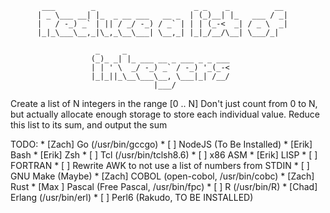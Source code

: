            ___        _                      _ _    _          __ 
          | _ \___ __| |_  _ __ ___   __ _  | (_)__| |_   ___ / _|
          |   / -_) _` | || / _/ -_) / _` | | | (_-<  _| / _ \  _|
          |_|_\___\__,_|\_,_\__\___| \__,_| |_|_/__/\__| \___/_|  
                                                                  
                       _     _                       
                      (_)_ _| |_ ___ __ _ ___ _ _ ___
                      | | ' \  _/ -_) _` / -_) '_(_-<
                      |_|_||_\__\___\__, \___|_| /__/
                                    |___/            

Create a list of N integers in the range [0 .. N]
	Don't just count from 0 to N, but actually allocate enough storage to store
	each individual value.
Reduce this list to its sum, and output the sum

TODO:
	* [Zach] Go (/usr/bin/gccgo)
	* [    ] NodeJS (To Be Installed)
	* [Erik] Bash
	* [Erik] Zsh
	* [    ] Tcl (/usr/bin/tclsh8.6)
	* [    ] x86 ASM
	* [Erik] LISP
	* [    ] FORTRAN
	* [    ] Rewrite AWK to not use a list of numbers from STDIN
	* [    ] GNU Make (Maybe)
	* [Zach] COBOL (open-cobol, /usr/bin/cobc)
	* [Zach] Rust
	* [Max ] Pascal (Free Pascal, /usr/bin/fpc)
	* [    ] R (/usr/bin/R)
	* [Chad] Erlang (/usr/bin/erl)
	* [    ] Perl6 (Rakudo, TO BE INSTALLED)
